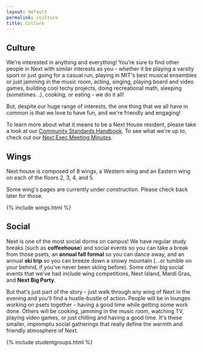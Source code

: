 ```yaml
---
layout: default
permalink: /culture
title: Culture
---
```


## Culture

We're interested in anything and everything! You're sure to find other people in Next with similar interests as you - whether it be playing a varsity sport or just going for a casual run, playing in MIT's best musical ensembles or just jamming in the music room, acting, singing, playing board and video games, building cool techy projects, doing recreational math, sleeping (sometimes...), cooking, or eating - we do it all!

But, despite our huge range of interests, the one thing that we all have in common is that we love to have fun, and we're friendly and engaging!

To learn more about what it means to be a Next House resident, please take a look at our [Community Standards Handbook][handbook]. To see what we're up to, check out our [Next Exec Meeting Minutes][minutes].

## Wings

Next house is composed of 8 wings, a Western wing and an Eastern wing on each of the floors 2, 3, 4, and 5.

Some wing's pages are currently under construction. Please check back later for those.

{% include wings.html %}

## Social

Next is one of the most social dorms on campus! We have regular study 
breaks (such as **coffeehouse**) and social events so you can take a
break from those psets, an **annual fall formal** so you can dance
away, and an annual **ski trip** so you can breeze down a snowy
mountain (...or tumble on your behind, if you've never been skiing
before). Some other big social events that we've had include wing
competitions, Next Island, Mardi Gras, and **Next Big Party**.

But that's just part of the story - just walk through any wing of Next
in the evening and you'll find a hustle-bustle of action. People will
be in lounges working on psets together - having a good time while
getting some work done. Others will be cooking, jamming in the music
room, watching TV, playing video games, or just chilling and having a
good time. It's these smaller, impromptu social gatherings that really
define the warmth and friendly atmosphere of Next.

{% include studentgroups.html %}

[handbook]: static/NextHouseCommunityHandbookFall2017.pdf
[minutes]: http://nextres.mit.edu/minutes

